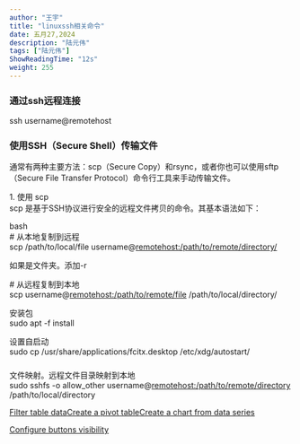 ```yaml
---
author: "王宇"
title: "linuxssh相关命令"
date: 五月27,2024
description: "陆元伟"
tags: ["陆元伟"]
ShowReadingTime: "12s"
weight: 255
---
```

### 通过ssh远程连接  
ssh username@remotehost

  

### 使用SSH（Secure Shell）传输文件

通常有两种主要方法：scp（Secure Copy）和rsync，或者你也可以使用sftp（Secure File Transfer Protocol）命令行工具来手动传输文件。

1\. 使用 scp  
scp 是基于SSH协议进行安全的远程文件拷贝的命令。其基本语法如下：

bash  
\# 从本地复制到远程  
scp /path/to/local/file username@[remotehost:/path/to/remote/directory/](http://remotehost/path/to/remote/directory/)

如果是文件夹。添加-r 

  
\# 从远程复制到本地  
scp username@[remotehost:/path/to/remote/file](http://remotehost/path/to/remote/file) /path/to/local/directory/

  
安装包  
sudo apt -f install

设置自启动  
sudo cp /usr/share/applications/fcitx.desktop /etc/xdg/autostart/

###   
文件映射。远程文件目录映射到本地  
sudo sshfs -o allow\_other username@[remotehost:/path/to/remote/directory](http://remotehost/path/to/remote/directory) /path/to/local/directory

  
  

  

[Filter table data](#)[Create a pivot table](#)[Create a chart from data series](#)

[Configure buttons visibility](/users/tfac-settings.action)